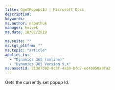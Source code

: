 ```yaml
---
title: GgetPopupsId | Microsoft Docs
description: 
keywords:
ms.author: nabuthuk
manager: kvivek
ms.date: 10/01/2019

ms.suite: ""
ms.tgt_pltfrm: ""
ms.topic: "article"
applies_to: 
  - "Dynamics 365 (online)"
  - "Dynamics 365 Version 9.x"
ms.assetid: 213d7d02-9c8f-4a39-bfd7-ed4b050a8fa2
---
```


Gets the currently set popup Id.
